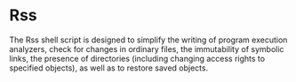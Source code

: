 # Rss
The Rss shell script is designed to simplify the writing of program execution
analyzers, check for changes in ordinary files, the immutability of symbolic
links, the presence of directories (including changing access rights to
specified objects), as well as to restore saved objects.
